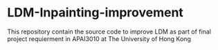 # LDM-Inpainting-improvement
This repository contain the source code to improve LDM as part of final project requierment in APAI3010 at The University of Hong Kong
